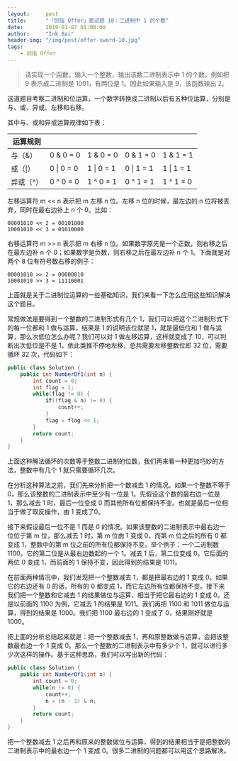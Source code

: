 ```yaml
---
layout:     post
title:      "「剑指 Offer」面试题 10：二进制中 1 的个数"
date:       2019-01-07 01:00:00
author:     "Ink Bai"
header-img: "/img/post/offer-sword-10.jpg"
tags:
    - 剑指 Offer
---
```


> 请实现一个函数，输入一个整数，输出该数二进制表示中 1 的个数。例如把 9 表示成二进制是 1001，有两位是 1。因此如果输入是 9，该函数输出 2。

这道题目考察二进制和位运算，一个数字转换成二进制以后有五种位运算，分别是与、或、异或、左移和右移。

其中与、或和异或运算规律如下表：

|运算规则|||||
|-|-|-|-|-|
|与（&）|0 & 0 = 0|1 & 0 = 0|0 & 1 = 0|1 & 1 = 1|
|或（&#124;）|0 &#124; 0 = 0|1 &#124; 0 = 1|0 &#124; 1 = 1|1 &#124; 1 = 1|
|异或（^）|0 ^ 0 = 0|1 ^ 0 = 1|0 ^ 1 = 1|1 ^ 1 = 0|

左移运算符 m << n 表示把 m 左移 n 位。左移 n 位的时候，最左边的 n 位将被丢弃，同时在最右边补上 n 个 0。比如：

```
00001010 << 2 = 00101000
10001010 << 3 = 01010000
```

右移运算符 m >> n 表示把 m 右移 n 位。如果数字原先是一个正数，则右移之后在最左边补 n 个 0；如果数字是负数，则右移之后在最左边补 n 个 1。下面就是对两个 8 位有符号数右移的例子：

```
00001010 >> 2 = 00000010
10001010 >> 3 = 11110001
```

上面就是关于二进制位运算的一些基础知识，我们来看一下怎么应用这些知识解决这个题目。

常规做法是要得到一个整数的二进制形式有几个 1，我们可以把这个二进制形式下的每一位都和 1 做与运算，结果是 1 的说明该位就是 1，就是最低位和 1 做与运算，那么次低位怎么办呢？我们可以对 1 做左移运算，这样就变成了 10，可以判断出次低位是不是 1，依此类推不停地左移，总共需要左移整数位即 32 位，需要循环 32 次，代码如下：

```java
public class Solution {
    public int NumberOf1(int n) {
        int count = 0;
        int flag = 1;
        while(flag != 0) {
            if((flag & n) != 0) {
                count++;
            }
            flag = flag << 1;
        }
        return count;
    }
}
```

上面这种解法循环的次数等于整数二进制的位数，我们再来看一种更加巧妙的方法，整数中有几个 1 就只需要循环几次。

在分析这种算法之前，我们先来分析把一个数减去 1 的情况。如果一个整数不等于 0，那么该整数的二进制表示中至少有一位是 1。先假设这个数的最右边一位是 1，那么减去 1 时，最后一位变成 0 而其他所有位都保持不变。也就是最后一位相当于做了取反操作，由 1 变成了0。

接下来假设最后一位不是 1 而是 0 的情况。如果该整数的二进制表示中最右边一位位于第   m 位，那么减去 1 时，第 m 位由 1 变成 0，而第 m 位之后的所有 0 都变成 1，整数中的第 m 位之前的所有位都保持不变。举个例子：一个二进制数 1100，它的第二位是从最右边数起的一个 1。减去 1 后，第二位变成 0，它后面的两位 0 变成 1，而前面的 1 保持不变，因此得到的结果是 1011。

在前面两种情况中，我们发现把一个整数减去 1，都是把最右边的 1 变成 0。如果它的右边还有 0 的话，所有的 0 都变成 1，而它左边所有位都保持不变。接下来我们把一个整数和它减去 1 的结果做位与运算，相当于把它最右边的 1 变成 0。还是以前面的 1100 为例，它减去 1 的结果是 1011。我们再把 1100 和 1011 做位与运算，得到的结果是 1000。我们把 1100 最右边的 1 变成了 0，结果刚好就是 1000。

把上面的分析总结起来就是：把一个整数减去 1，再和原整数做与运算，会把该整数最右边一个 1 变成 0。那么一个整数的二进制表示中有多少个 1，就可以进行多少次这样的操作。基于这种思路，我们可以写出新的代码：

```java
public class Solution {
    public int NumberOf1(int n) {
        int count = 0;
        while(n != 0) {
            count++;
            n = (n - 1) & n;
        }
        return count;
    }
}
```

把一个整数减去 1 之后再和原来的整数做位与运算，得到的结果相当于是把整数的二进制表示中的最右边一个 1 变成 0。很多二进制的问题都可以用这个思路解决。
